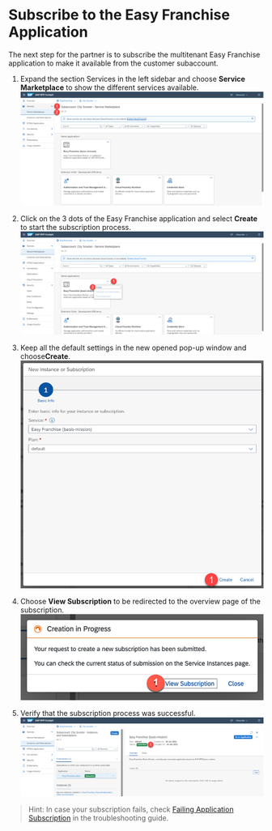 # Subscribe to the Easy Franchise Application

The next step for the partner is to subscribe the multitenant Easy Franchise application to make it available from the customer subaccount.

1. Expand the section Services in the left sidebar and choose **Service Marketplace** to show the different services available.
![](images/go-to-service-marketplace.png)

1. Click on the 3 dots of the Easy Franchise application and select **Create** to start the subscription process.
![](images/create-subscription-01.png)

1. Keep all the default settings in the new opened pop-up window and choose**Create**.
![](images/create-subscription-02.png)

1. Choose **View Subscription** to be redirected to the overview page of the subscription.
![](images/create-subscription-03.png)

1. Verify that the subscription process was successful.
![](images/create-subscription-04.png)


> Hint: In case your subscription fails, check [Failing Application Subscription](/documentation/troubleshooting/subscription-failing/README.md) in the troubleshooting guide.
